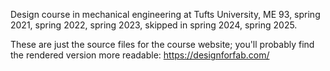 Design course in mechanical engineering at Tufts University, ME 93, spring 2021, spring 2022, spring 2023, skipped in spring 2024, spring 2025.

These are just the source files for the course website; you'll probably find the rendered version more readable: https://designforfab.com/
